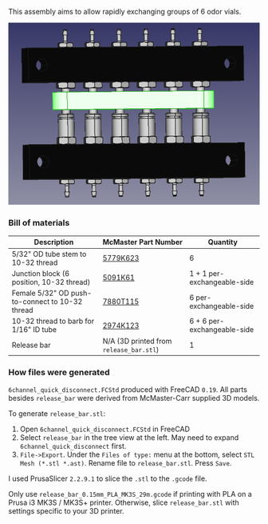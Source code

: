 
This assembly aims to allow rapidly exchanging groups of 6 odor vials.

![CAD model](6channel_quick_disconnect.png)

### Bill of materials

| Description | McMaster Part Number | Quantity |
| ---         | ---                  | ---      |
| 5/32" OD tube stem to 10-32 thread | [5779K623](https://www.mcmaster.com/5779K623) | 6 |
| Junction block (6 position, 10-32 thread) | [5091K61](https://www.mcmaster.com/5091K61) | 1 + 1 per-exchangeable-side |
| Female 5/32" OD push-to-connect to 10-32 thread | [7880T115](https://www.mcmaster.com/7880T115) | 6 per-exchangeable-side |
| 10-32 thread to barb for 1/16" ID tube | [2974K123](https://www.mcmaster.com/2974K123) | 6 + 6 per-exchangeable-side | 
| Release bar | N/A (3D printed from `release_bar.stl`) | 1 |

### How files were generated

`6channel_quick_disconnect.FCStd` produced with FreeCAD `0.19`. All parts
besides `release_bar` were derived from McMaster-Carr supplied 3D models.

To generate `release_bar.stl`:
1. Open `6channel_quick_disconnect.FCStd` in FreeCAD
2. Select `release_bar` in the tree view at the left. May need to expand
   `6channel_quick_disconnect` first.
3. `File->Export`. Under the `Files of type:` menu at the bottom, select
   `STL Mesh (*.stl *.ast)`. Rename file to `release_bar.stl`. Press `Save`.

I used PrusaSlicer `2.2.9.1` to slice the `.stl` to the `.gcode` file.

Only use `release_bar_0.15mm_PLA_MK3S_29m.gcode` if printing with PLA on a Prusa
i3 MK3S / MK3S+ printer. Otherwise, slice `release_bar.stl` with settings
specific to your 3D printer.

